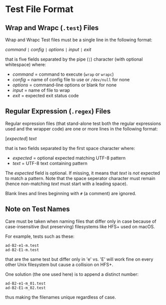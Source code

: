 Test File Format
================

Wrap and Wrapc (`.test`) Files
------------------------------

Wrap and Wrapc Test files must be a single line in the following format:

*command* `|` *config* `|` *options* `|` *input* `|` *exit*

that is five fields separated by the pipe (`|`) character
(with optional whitespace)
where:

+ *command* = command to execute (`wrap` or `wrapc`)
+ *config*  = name of config file to use or `/dev/null` for none
+ *options* = command-line options or blank for none
+ *input*   = name of file to wrap
+ *exit*    = expected exit status code

Regular Expression (`.regex`) Files
-----------------------------------

Regular expression files
(that stand-alone test both the regular expressions used and the wrapper code)
are one or more lines in the following format:

[*expected*] *text*

that is two fields separated by the first space character
where:

+ *expected* = optional expected matching UTF-8 pattern
+ *text*     = UTF-8 text containing pattern

The *expected* field is optional.
If missing, it means that *text* is *not* expected to match a pattern.
Note that the space seperator character must remain
(hence non-matching *text* must start with a leading space).

Blank lines
and lines beginning with `#` (a comment)
are ignored.

Note on Test Names
------------------

Care must be taken when naming files that differ only in case
because of case-insensitive (but preserving) filesystems like HFS+
used on macOS.

For example, tests such as these:

    ad-B2-e1-m.test
    ad-B2-E1-m.test

that are the same test but differ only in 'e' vs. 'E' will work fine
on every other Unix filesystem but cause a collision on HFS+.

One solution (the one used here) is to append a distinct number:

    ad-B2-e1-m_01.test
    ad-B2-E1-m_02.test

thus making the filenames unique regardless of case.
